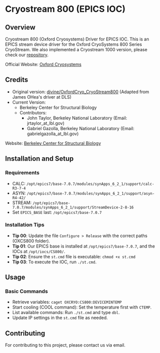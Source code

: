 # Cryostream 800 (EPICS IOC)

## Overview
Cryostream 800 (Oxford Cryosystems) Driver for EPICS IOC. This is an EPICS stream device driver for the Oxford CryoSystems 800 Series CryoStream. We also implemented a Cryostream 1000 version, please check our [repository](https://github.com/bcsblbl/cryostream-1000-EPICS-IOC).

Official Website: [Oxford Cryosystems](https://www.oxcryo.com/)

## Credits
- Original version: [djvine/OxfordCryo_CryoStream800](https://github.com/djvine/OxfordCryo_CryoStream800) (Adapted from James OHea's driver at DLS)
- Current Version:
  - Berkeley Center for Structural Biology
  - Contributors:
    - John Taylor, Berkeley National Laboratory (Email: jrtaylor_at_lbl.gov)
    - Gabriel Gazolla, Berkeley National Laboratory (Email: gabrielgazolla_at_lbl.gov)

Website: [Berkeley Center for Structural Biology](https://bcsb.als.lbl.gov/wordpress/)

## Installation and Setup
### Requirements
- CALC: `/opt/epics7/base-7.0.7/modules/synApps_6_2_1/support/calc-R3-7-4`
- ASYN: `/opt/epics7/base-7.0.7/modules/synApps_6_2_1/support/asyn-R4-42/`
- STREAM: `/opt/epics7/base-7.0.7/modules/synApps_6_2_1/support/StreamDevice-2-8-16`
- Set `EPICS_BASE` last: `/opt/epics7/base-7.0.7`

### Installation Tips
- **Tip 00**: Update the file `Configure > Release` with the correct paths (OXCS800 folder).
- **Tip 01**: Our EPICS base is installed at `/opt/epics7/base-7.0.7`, and the IOCs at `/opt/iocs/CS800/`.
- **Tip 02**: Ensure the `st.cmd` file is executable: `chmod +x st.cmd`
- **Tip 03**: To execute the IOC, run `./st.cmd`.

## Usage
### Basic Commands
- Retrieve variables: `caget OXCRYO:CS800:DEVICEMINTEMP`
- Start cooling (COOL command): Set the temperature first with `CTEMP`.
- List available commands: Run `./st.cmd` and type `dbl`.
- Update IP settings in the `st.cmd` file as needed.

## Contributing
For contributing to this project, please contact us via email.

